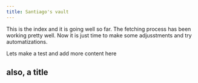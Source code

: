 ```yaml
---
title: Santiago's vault
---
```

This is the index and it is going well so far. The fetching process has been working pretty well. Now it is just time to make some adjusstments and try automatizations.

Lets make a test and add more content here

## also, a title ##